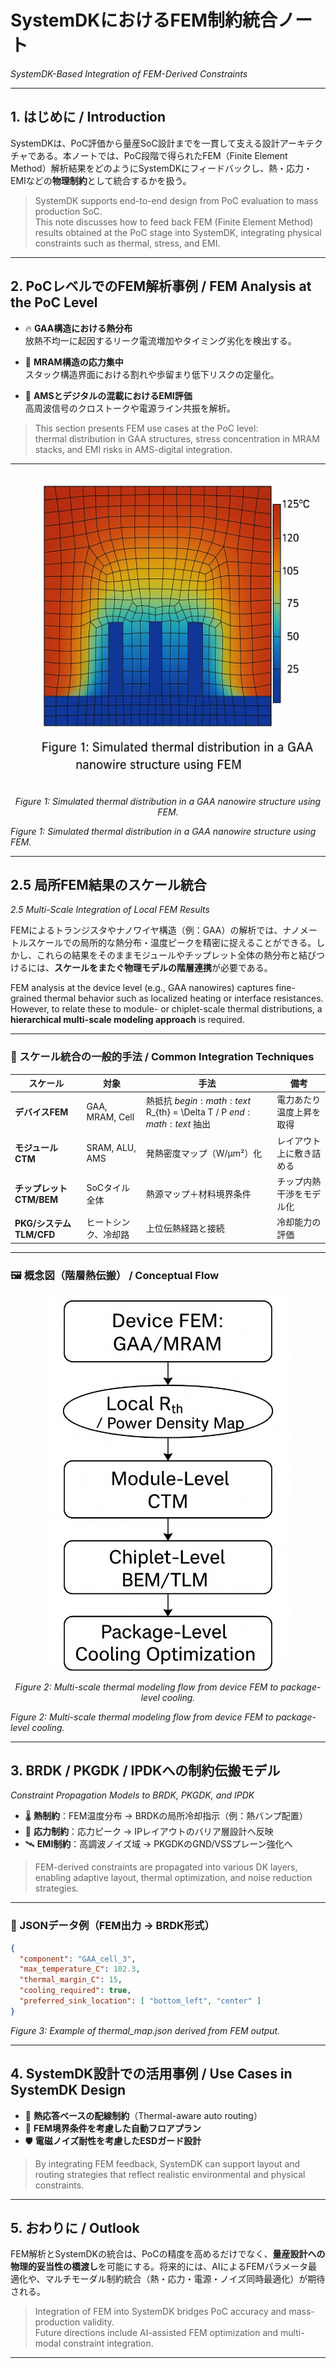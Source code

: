 # SystemDKにおけるFEM制約統合ノート  
*SystemDK-Based Integration of FEM-Derived Constraints*

---

## 1. はじめに / Introduction

SystemDKは、PoC評価から量産SoC設計までを一貫して支える設計アーキテクチャである。本ノートでは、PoC段階で得られたFEM（Finite Element Method）解析結果をどのようにSystemDKにフィードバックし、熱・応力・EMIなどの**物理制約**として統合するかを扱う。

> SystemDK supports end-to-end design from PoC evaluation to mass production SoC.  
This note discusses how to feed back FEM (Finite Element Method) results obtained at the PoC stage into SystemDK, integrating physical constraints such as thermal, stress, and EMI.

---

## 2. PoCレベルでのFEM解析事例 / FEM Analysis at the PoC Level

- 🔥 **GAA構造における熱分布**  
  放熱不均一に起因するリーク電流増加やタイミング劣化を検出する。

- 🧱 **MRAM構造の応力集中**  
  スタック構造界面における割れや歩留まり低下リスクの定量化。

- 📡 **AMSとデジタルの混載におけるEMI評価**  
  高周波信号のクロストークや電源ライン共振を解析。

> This section presents FEM use cases at the PoC level:  
thermal distribution in GAA structures, stress concentration in MRAM stacks, and EMI risks in AMS-digital integration.

---

<p align="center">
  <img src="../images/fem_gaa_thermal_en_fixed.png" alt="Figure 1: GAA Thermal FEM" width="500"/>
</p>

<p align="center">
  <em>Figure 1: Simulated thermal distribution in a GAA nanowire structure using FEM.</em>
</p>

*Figure 1: Simulated thermal distribution in a GAA nanowire structure using FEM.*

---

## 2.5 局所FEM結果のスケール統合  
*2.5 Multi-Scale Integration of Local FEM Results*

FEMによるトランジスタやナノワイヤ構造（例：GAA）の解析では、ナノメートルスケールでの局所的な熱分布・温度ピークを精密に捉えることができる。しかし、これらの結果をそのままモジュールやチップレット全体の熱分布と結びつけるには、**スケールをまたぐ物理モデルの階層連携**が必要である。

FEM analysis at the device level (e.g., GAA nanowires) captures fine-grained thermal behavior such as localized heating or interface resistances. However, to relate these to module- or chiplet-scale thermal distributions, a **hierarchical multi-scale modeling approach** is required.

---

### 🔗 スケール統合の一般的手法 / Common Integration Techniques

| スケール | 対象 | 手法 | 備考 |
|----------|------|------|------|
| **デバイスFEM** | GAA, MRAM, Cell | 熱抵抗 $begin:math:text$ R_{th} = \\Delta T / P $end:math:text$ 抽出 | 電力あたり温度上昇を取得 |
| **モジュールCTM** | SRAM, ALU, AMS | 発熱密度マップ（W/μm²）化 | レイアウト上に敷き詰める |
| **チップレットCTM/BEM** | SoCタイル全体 | 熱源マップ＋材料境界条件 | チップ内熱干渉をモデル化 |
| **PKG/システムTLM/CFD** | ヒートシンク、冷却路 | 上位伝熱経路と接続 | 冷却能力の評価 |

---

### 🖼️ 概念図（階層熱伝搬） / Conceptual Flow

<p align="center">
  <img src="../images/multiscale_thermal_flow_diagram.png" alt="Figure 2: Multiscale Flow" width="400"/>
</p>

<p align="center">
  <em>Figure 2: Multi-scale thermal modeling flow from device FEM to package-level cooling.</em>
</p>

*Figure 2: Multi-scale thermal modeling flow from device FEM to package-level cooling.*

---

## 3. BRDK / PKGDK / IPDKへの制約伝搬モデル  
*Constraint Propagation Models to BRDK, PKGDK, and IPDK*

- 🌡️ **熱制約**：FEM温度分布 → BRDKの局所冷却指示（例：熱バンプ配置）
- 🧘 **応力制約**：応力ピーク → IPレイアウトのバリア層設計へ反映
- 🛰️ **EMI制約**：高調波ノイズ域 → PKGDKのGND/VSSプレーン強化へ

> FEM-derived constraints are propagated into various DK layers, enabling adaptive layout, thermal optimization, and noise reduction strategies.

---

### 🔧 JSONデータ例（FEM出力 → BRDK形式）

```json
{
  "component": "GAA_cell_3",
  "max_temperature_C": 102.3,
  "thermal_margin_C": 15,
  "cooling_required": true,
  "preferred_sink_location": [ "bottom_left", "center" ]
}
```

*Figure 3: Example of thermal_map.json derived from FEM output.*

---

## 4. SystemDK設計での活用事例 / Use Cases in SystemDK Design

- 🎯 **熱応答ベースの配線制約**（Thermal-aware auto routing）
- 🧩 **FEM境界条件を考慮した自動フロアプラン**
- 🛡️ **電磁ノイズ耐性を考慮したESDガード設計**

> By integrating FEM feedback, SystemDK can support layout and routing strategies that reflect realistic environmental and physical constraints.

---

## 5. おわりに / Outlook

FEM解析とSystemDKの統合は、PoCの精度を高めるだけでなく、**量産設計への物理的妥当性の橋渡し**を可能にする。将来的には、AIによるFEMパラメータ最適化や、マルチモーダル制約統合（熱・応力・電源・ノイズ同時最適化）が期待される。

> Integration of FEM into SystemDK bridges PoC accuracy and mass-production validity.  
Future directions include AI-assisted FEM optimization and multi-modal constraint integration.

---
